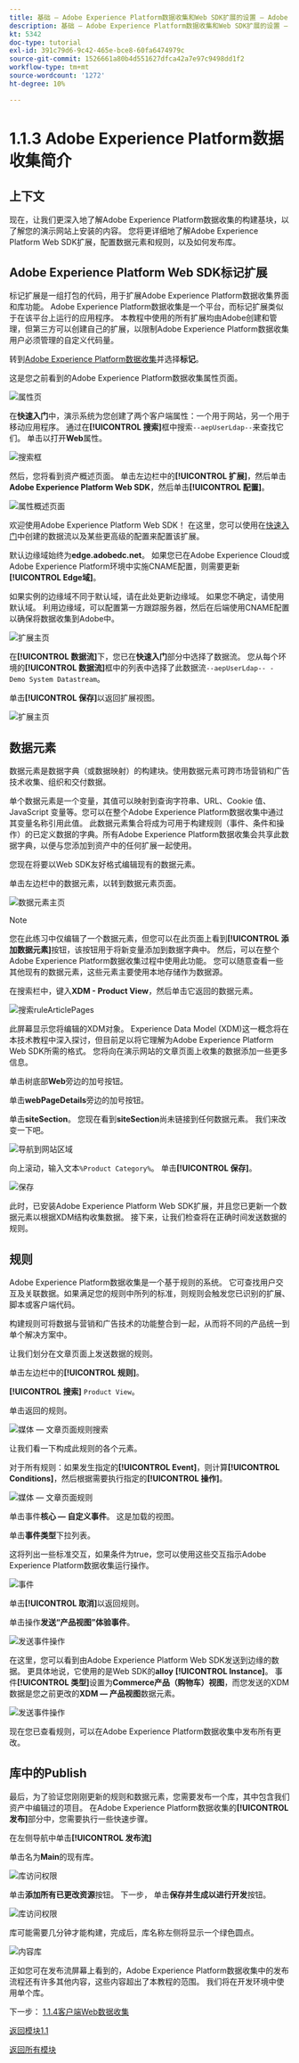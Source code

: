 ```yaml
---
title: 基础 — Adobe Experience Platform数据收集和Web SDK扩展的设置 — Adobe Experience Platform数据收集简介
description: 基础 — Adobe Experience Platform数据收集和Web SDK扩展的设置 — Adobe Experience Platform数据收集简介
kt: 5342
doc-type: tutorial
exl-id: 391c79d6-9c42-465e-bce8-60fa6474979c
source-git-commit: 1526661a80b4d551627dfca42a7e97c9498dd1f2
workflow-type: tm+mt
source-wordcount: '1272'
ht-degree: 10%

---
```


# 1.1.3 Adobe Experience Platform数据收集简介

## 上下文

现在，让我们更深入地了解Adobe Experience Platform数据收集的构建基块，以了解您的演示网站上安装的内容。 您将更详细地了解Adobe Experience Platform Web SDK扩展，配置数据元素和规则，以及如何发布库。

## Adobe Experience Platform Web SDK标记扩展

标记扩展是一组打包的代码，用于扩展Adobe Experience Platform数据收集界面和库功能。 Adobe Experience Platform数据收集是一个平台，而标记扩展类似于在该平台上运行的应用程序。 本教程中使用的所有扩展均由Adobe创建和管理，但第三方可以创建自己的扩展，以限制Adobe Experience Platform数据收集用户必须管理的自定义代码量。

转到[Adobe Experience Platform数据收集](https://experience.adobe.com/launch/)并选择&#x200B;**标记**。

这是您之前看到的Adobe Experience Platform数据收集属性页面。

![属性页](./images/launch1.png)

在&#x200B;**快速入门**&#x200B;中，演示系统为您创建了两个客户端属性：一个用于网站，另一个用于移动应用程序。 通过在&#x200B;**[!UICONTROL 搜索]**&#x200B;框中搜索`--aepUserLdap--`来查找它们。
单击以打开**Web**&#x200B;属性。

![搜索框](./images/property6.png)



然后，您将看到资产概述页面。 单击左边栏中的&#x200B;**[!UICONTROL 扩展]**，然后单击&#x200B;**Adobe Experience Platform Web SDK**，然后单击&#x200B;**[!UICONTROL 配置]**。

![属性概述页面](./images/property7.png)

欢迎使用Adobe Experience Platform Web SDK！ 在这里，您可以使用在[快速入门](./../../../modules/gettingstarted/gettingstarted/ex2.md)中创建的数据流以及某些更高级的配置来配置该扩展。

默认边缘域始终为&#x200B;**edge.adobedc.net**。 如果您已在Adobe Experience Cloud或Adobe Experience Platform环境中实施CNAME配置，则需要更新&#x200B;**[!UICONTROL Edge域]**。

如果实例的边缘域不同于默认域，请在此处更新边缘域。 如果您不确定，请使用默认域。 利用边缘域，可以配置第一方跟踪服务器，然后在后端使用CNAME配置以确保将数据收集到Adobe中。

![扩展主页](./images/property9edgedomain.png)

在&#x200B;**[!UICONTROL 数据流]**&#x200B;下，您已在&#x200B;**快速入门**&#x200B;部分中选择了数据流。 您从每个环境的&#x200B;**[!UICONTROL 数据流]**&#x200B;框中的列表中选择了此数据流`--aepUserLdap-- - Demo System Datastream`。

单击&#x200B;**[!UICONTROL 保存]**&#x200B;以返回扩展视图。

![扩展主页](./images/property9edge.png)

## 数据元素

数据元素是数据字典（或数据映射）的构建块。使用数据元素可跨市场营销和广告技术收集、组织和交付数据。

单个数据元素是一个变量，其值可以映射到查询字符串、URL、Cookie 值、JavaScript 变量等。您可以在整个Adobe Experience Platform数据收集中通过其变量名称引用此值。 此数据元素集合将成为可用于构建规则（事件、条件和操作）的已定义数据的字典。所有Adobe Experience Platform数据收集会共享此数据字典，以便与您添加到资产中的任何扩展一起使用。

您现在将要以Web SDK友好格式编辑现有的数据元素。

单击左边栏中的数据元素，以转到数据元素页面。

![数据元素主页](./images/dataelement1.png)

>[!NOTE]
>
>您在此练习中仅编辑了一个数据元素，但您可以在此页面上看到&#x200B;**[!UICONTROL 添加数据元素]**&#x200B;按钮，该按钮用于将新变量添加到数据字典中。 然后，可以在整个Adobe Experience Platform数据收集过程中使用此功能。 您可以随意查看一些其他现有的数据元素，这些元素主要使用本地存储作为数据源。

在搜索栏中，键入&#x200B;**XDM - Product View**，然后单击它返回的数据元素。

![搜索ruleArticlePages](./images/dataelement2.png)

此屏幕显示您将编辑的XDM对象。 Experience Data Model (XDM)这一概念将在本技术教程中深入探讨，但目前足以将它理解为Adobe Experience Platform Web SDK所需的格式。 您将向在演示网站的文章页面上收集的数据添加一些更多信息。

单击树底部&#x200B;**Web**&#x200B;旁边的加号按钮。

单击&#x200B;**webPageDetails**&#x200B;旁边的加号按钮。

单击&#x200B;**siteSection**。 您现在看到&#x200B;**siteSection**&#x200B;尚未链接到任何数据元素。 我们来改变一下吧。

![导航到网站区域](./images/dataelement3.png)

向上滚动，输入文本`%Product Category%`。 单击&#x200B;**[!UICONTROL 保存]**。

![保存](./images/dataelement4.png)

此时，已安装Adobe Experience Platform Web SDK扩展，并且您已更新一个数据元素以根据XDM结构收集数据。 接下来，让我们检查将在正确时间发送数据的规则。

## 规则

Adobe Experience Platform数据收集是一个基于规则的系统。 它可查找用户交互及关联数据。如果满足您的规则中所列的标准，则规则会触发您已识别的扩展、脚本或客户端代码。

构建规则可将数据与营销和广告技术的功能整合到一起，从而将不同的产品统一到单个解决方案中。

让我们划分在文章页面上发送数据的规则。

单击左边栏中的&#x200B;**[!UICONTROL 规则]**。

**[!UICONTROL 搜索]** `Product View`。

单击返回的规则。

![媒体 — 文章页面规则搜索](./images/rule1.png)

让我们看一下构成此规则的各个元素。

对于所有规则：如果发生指定的&#x200B;**[!UICONTROL Event]**，则计算&#x200B;**[!UICONTROL Conditions]**，然后根据需要执行指定的&#x200B;**[!UICONTROL 操作]**。

![媒体 — 文章页面规则](./images/rule2.png)

单击事件&#x200B;**核心 — 自定义事件**。 这是加载的视图。

单击&#x200B;**事件类型**&#x200B;下拉列表。

这将列出一些标准交互，如果条件为true，您可以使用这些交互指示Adobe Experience Platform数据收集运行操作。

![事件](./images/rule3.png)

单击&#x200B;**[!UICONTROL 取消]**&#x200B;以返回规则。

单击操作&#x200B;**发送“产品视图”体验事件**。

![发送事件操作](./images/rule5a.png)

在这里，您可以看到由Adobe Experience Platform Web SDK发送到边缘的数据。 更具体地说，它使用的是Web SDK的&#x200B;**alloy** **[!UICONTROL Instance]**。 事件&#x200B;**[!UICONTROL 类型]**&#x200B;设置为&#x200B;**Commerce产品（购物车）视图**，而您发送的XDM数据是您之前更改的&#x200B;**XDM — 产品视图**&#x200B;数据元素。

![发送事件操作](./images/rule5.png)

现在您已查看规则，可以在Adobe Experience Platform数据收集中发布所有更改。

## 库中的Publish

最后，为了验证您刚刚更新的规则和数据元素，您需要发布一个库，其中包含我们资产中编辑过的项目。 在Adobe Experience Platform数据收集的&#x200B;**[!UICONTROL 发布]**&#x200B;部分中，您需要执行一些快速步骤。

在左侧导航中单击&#x200B;**[!UICONTROL 发布流]**

单击名为&#x200B;**Main**&#x200B;的现有库。

![库访问权限](./images/publish1.png)

单击&#x200B;**添加所有已更改资源**按钮。 下一步，
单击**保存并生成以进行开发**&#x200B;按钮。

![库访问权限](./images/publish1a.png)

库可能需要几分钟才能构建，完成后，库名称左侧将显示一个绿色圆点。

![内容库](./images/publish2.png)

正如您可在发布流屏幕上看到的，Adobe Experience Platform数据收集中的发布流程还有许多其他内容，这些内容超出了本教程的范围。 我们将在开发环境中使用单个库。

下一步： [1.1.4客户端Web数据收集](./ex4.md)

[返回模块1.1](./data-ingestion-launch-web-sdk.md)

[返回所有模块](./../../../overview.md)
